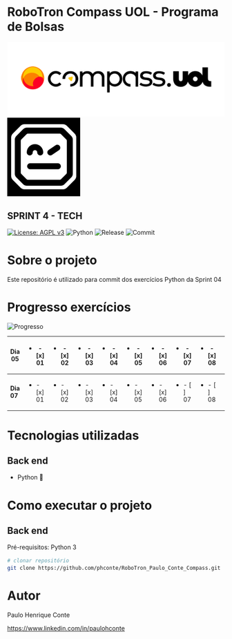 # RoboTron Compass UOL - Programa de Bolsas
![Compasso](https://github.com/phconte/RoboTron_Paulo_Conte_Compass/blob/main/Imagens/compasso.png)
![Robotron](https://github.com/phconte/RoboTron_Paulo_Conte_Compass/blob/main/Imagens/robotron.png)

## SPRINT 4 - TECH
[![License: AGPL v3](https://img.shields.io/badge/License-AGPL_v3-blue.svg)](https://github.com/phconte/RoboTron_Paulo_Conte_Compass/blob/main/LICENCE) 
![Python](https://img.shields.io/pypi/pyversions/p)
![Release](https://img.shields.io/github/v/release/phconte/RoboTron_Paulo_Conte_Compass?include_prereleases)
![Commit](https://img.shields.io/github/last-commit/phconte/RoboTron_Paulo_Conte_Compass)



# Sobre o projeto
Este repositório é utilizado para commit dos exercícios Python da Sprint 04

# Progresso exercícios

![Progresso](https://progress-bar.dev/66/?title=Progresso)

| **Dia 05** 	| <ul><li>- [x] 01</li> 	| <ul><li>- [x] 02</li> 	| <ul><li>- [x] 03</li> 	| <ul><li>- [x] 04</li> 	| <ul><li>- [x] 05</li> 	| <ul><li>- [x] 06</li> 	| <ul><li>- [x] 07</li> 	| <ul><li>- [x] 08</li> 	| <ul><li>- [x] 09</li> 	| <ul><li>- [x] 10</li> 	| <ul><li>- [x] 11</li> 	| <ul><li>- [x] 12</li> 	|  	|  	|  	|
|---	|---	|---	|---	|---	|---	|---	|---	|---	|---	|---	|---	|---	|---	|---	|---	|
| **Dia 07** 	| <ul><li>- [x] 01</li> 	| <ul><li>- [x] 02</li> 	| <ul><li>- [x] 03</li> 	| <ul><li>- [x] 04</li> 	| <ul><li>- [x] 05</li> 	| <ul><li>- [x] 06</li> 	| <ul><li>- [ ] 07</li> 	| <ul><li>- [ ] 08</li> 	| <ul><li>- [ ] 09</li> 	| <ul><li>- [ ] 10</li> 	| <ul><li>- [ ] 11</li> 	| <ul><li>- [ ] 12</li> 	| <ul><li>- [ ] 13</li> 	| <ul><li>- [ ] 14</li> 	| <ul><li>- [ ] 15</li> 	|
  
# Tecnologias utilizadas
## Back end
- Python 🐍

# Como executar o projeto
## Back end
Pré-requisitos: Python 3

```bash
# clonar repositório
git clone https://github.com/phconte/RoboTron_Paulo_Conte_Compass.git

```

# Autor

Paulo Henrique Conte

https://www.linkedin.com/in/paulohconte